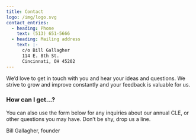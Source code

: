 ```yaml
---
title: Contact
logo: /img/logo.svg
contact_entries:
  - heading: Phone
    text: (513) 651-5666
  - heading: Mailing address
    text: |-
      c/o Bill Gallagher
      114 E. 8th St.
      Cincinnati, OH 45202
---
```

We’d love to get in touch with you and hear your ideas and
questions. We strive to grow and improve constantly and your feedback
is valuable for us.

<h3 class="f4 b lh-title mb2">How can I get…?</h3>

You can also use the form below for any inquiries about our annual CLE, or other questions you may have. Don’t be shy, drop us a line.

Bill Gallagher, founder
